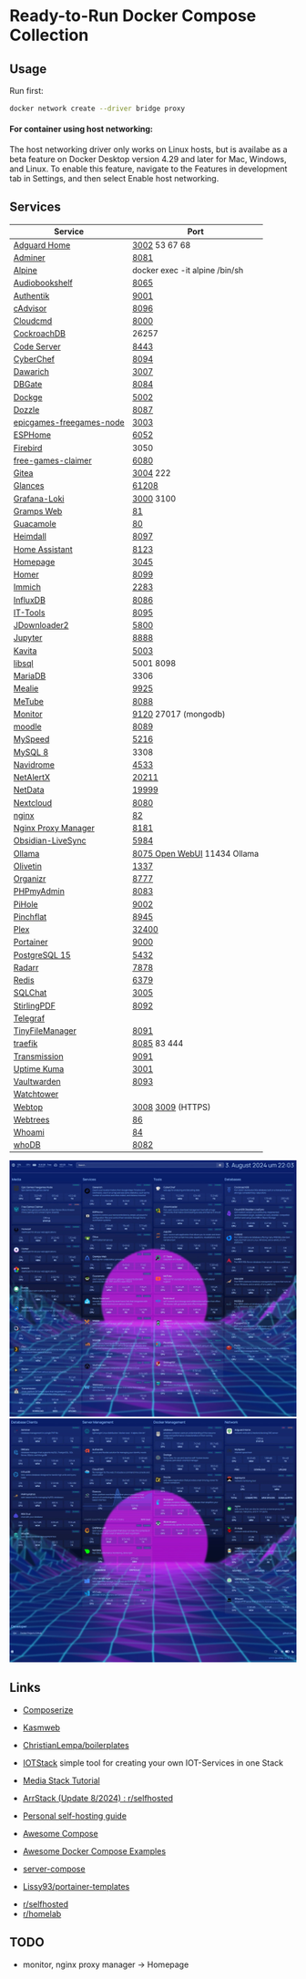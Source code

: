 # Ready-to-Run Docker Compose Collection

## Usage

Run first:
```bash
docker network create --driver bridge proxy
```

#### For container using host networking:
The host networking driver only works on Linux hosts, but is availabe as a beta feature on Docker Desktop version 4.29 and later for Mac, Windows, and Linux. To enable this feature, navigate to the Features in development tab in Settings, and then select Enable host networking.

## Services

| Service                                                                        | Port                                                                 |
| ------------------------------------------------------------------------------ | -------------------------------------------------------------------- |
| [Adguard Home](https://hub.docker.com/r/adguard/adguardhome)                   | [3002](http://localhost:3002) 53 67 68                               |
| [Adminer](https://www.adminer.org/)                                            | [8081](http://localhost:8081)                                        |
| [Alpine](https://hub.docker.com/_/alpine)                                      | docker exec -it alpine /bin/sh                                       |
| [Audiobookshelf](https://www.audiobookshelf.org/)                              | [8065](http://localhost:8065)                                        |
| [Authentik](https://goauthentik.io/)                                           | [9001](http://localhost:9001)                                        |
| [cAdvisor](https://github.com/google/cadvisor)                                 | [8096](http://localhost:8096)                                        |
| [Cloudcmd](https://cloudcmd.io/)                                               | [8000](http://localhost:8000)                                        |
| [CockroachDB](https://www.cockroachlabs.com/)                                  | 26257                                                                |
| [Code Server](https://github.com/linuxserver/docker-code-server)               | [8443](http://localhost:8443)                                        |
| [CyberChef](https://github.com/gchq/CyberChef)                                 | [8094](http://localhost:8094)                                        |
| [Dawarich](https://github.com/Freika/dawarich)                                 | [3007](http://localhost:3007)                                        |
| [DBGate](https://dbgate.org/)                                                  | [8084](http://localhost:8084)                                        |
| [Dockge](https://github.com/louislam/dockge)                                   | [5002](http://localhost:5002)                                        |
| [Dozzle](https://dozzle.dev/)                                                  | [8087](http://localhost:8087)                                        |
| [epicgames-freegames-node](https://github.com/claabs/epicgames-freegames-node) | [3003](http://localhost:3003)                                        |
| [ESPHome](https://esphome.io/)                                                 | [6052](http://localhost:6052)                                        |
| [Firebird](https://firebirdsql.org/)                                           | 3050                                                                 |
| [free-games-claimer](https://github.com/vogler/free-games-claimer)             | [6080](http://localhost:6080)                                        |
| [Gitea](https://about.gitea.com/)                                              | [3004](http://localhost:3004) 222                                    |
| [Glances](https://nicolargo.github.io/glances/)                                | [61208](http://localhost:61208)                                      |
| [Grafana-Loki](https://grafana.com/docs/loki/latest/)                          | [3000](http://localhost:3000) 3100                                   |
| [Gramps Web](https://www.grampsweb.org/)                                       | [81](http://localhost:81)                                            |
| [Guacamole](https://github.com/jwetzell/docker-guacamole)                      | [80](http://localhost)                                               |
| [Heimdall](https://heimdall.site/)                                             | [8097](http://localhost:8097)                                        |
| [Home Assistant](https://www.home-assistant.io/)                               | [8123](http://localhost:8123)                                        |
| [Homepage](https://gethomepage.dev)                                            | [3045](http://localhost:3045)                                        |
| [Homer](https://github.com/bastienwirtz/homer)                                 | [8099](http://localhost:8099)                                        |
| [Immich](https://immich.app/)                                                  | [2283](http://localhost:2283)                                        |
| [InfluxDB](https://www.influxdata.com/)                                        | [8086](http://localhost:8086)                                        |
| [IT-Tools](https://it-tools.tech/)                                             | [8095](http://localhost:8095)                                        |
| [JDownloader2](https://jdownloader.org/jdownloader2)                           | [5800](http://localhost:5800)                                        |
| [Jupyter](https://jupyter.org/)                                                | [8888](http://localhost:8888)                                        |
| [Kavita](https://www.kavitareader.com/)                                        | [5003](http://localhost:5003)                                        |
| [libsql](https://github.com/tursodatabase/libsql)                              | 5001 8098                                                            |
| [MariaDB](https://mariadb.org/)                                                | 3306                                                                 |
| [Mealie](https://mealie.io/)                                                   | [9925](http://localhost:9925)                                        |
| [MeTube](https://github.com/alexta69/metube)                                   | [8088](http://localhost:8088)                                        |
| [Monitor](https://docs.monitor.dev/)                                   | [9120](http://localhost:9120) 27017 (mongodb)                                        |
| [moodle](https://hub.docker.com/r/bitnami/moodle)                              | [8089](http://localhost:8089)                                        |
| [MySpeed](https://github.com/gnmyt/myspeed)                                    | [5216](http://localhost:5216)                                        |
| [MySQL 8](https://www.mysql.com/)                                              | 3308                                                                 |
| [Navidrome](https://www.navidrome.org/)                                        | [4533](http://localhost:4533)                                        |
| [NetAlertX](https://github.com/jokob-sk/NetAlertX)                             | [20211](http://localhost:20211)                                      |
| [NetData](https://www.netdata.cloud/)                                          | [19999](http://localhost:19999)                                      |
| [Nextcloud](https://github.com/nextcloud/docker)                               | [8080](http://localhost:8080)                                        |
| [nginx](https://hub.docker.com/_/nginx)                                        | [82](http://localhost:82)                                            |
| [Nginx Proxy Manager](https://nginxproxymanager.com/x)                                        | [8181](http://localhost:8181)                                            |
| [Obsidian-LiveSync](https://github.com/vrtmrz/obsidian-livesync)               | [5984](http://localhost:5984/_utils/)                                |
| [Ollama](https://ollama.com/)                               | [8075 Open WebUI](http://localhost:8075) 11434 Ollama                                       |
| [Olivetin](https://github.com/OliveTin/OliveTin)                               | [1337](http://localhost:1337)                                        |
| [Organizr](https://docs.organizr.app/)                                         | [8777](http://localhost:8777)                                        |
| [PHPmyAdmin](https://hub.docker.com/_/phpmyadmin)                              | [8083](http://localhost:8083)                                        |
| [PiHole](https://pi-hole.net/)                                                 | [9002](http://localhost:9002)                                        |
| [Pinchflat](https://github.com/kieraneglin/pinchflat)                          | [8945](http://localhost:8945)                                        |
| [Plex](https://github.com/linuxserver/docker-plex)                             | [32400](http://localhost:32400)                                      |
| [Portainer](https://www.portainer.io/)                                         | [9000](http://localhost:9000)                                        |
| [PostgreSQL 15](https://www.postgresql.org/)                                   | [5432](http://localhost:5432)                                        |
| [Radarr](https://github.com/linuxserver/docker-radarr)                         | [7878](http://localhost:7878)                                        |
| [Redis](https://redis.io/)                                                     | [6379](http://localhost:6379)                                        |
| [SQLChat](https://github.com/sqlchat/sqlchat)                                  | [3005](http://localhost:3005)                                        |
| [StirlingPDF](https://stirlingtools.com/)                                      | [8092](http://localhost:8092)                                        |
| [Telegraf](https://www.influxdata.com/time-series-platform/telegraf/)          |                                                                      |
| [TinyFileManager](https://tinyfilemanager.github.io/)                          | [8091](http://localhost:8091)                                        |
| [traefik](https://doc.traefik.io/traefik/)                                     | [8085](http://localhost:8085) 83 444                                 |
| [Transmission](https://github.com/linuxserver/docker-transmission)             | [9091](http://localhost:9091)                                        |
| [Uptime Kuma](https://github.com/louislam/uptime-kuma)                         | [3001](http://localhost:3001)                                        |
| [Vaultwarden](https://github.com/dani-garcia/vaultwarden)                      | [8093](http://localhost:8093)                                        |
| [Watchtower](https://containrrr.dev/watchtower/)                               |                                                                      |
| [Webtop](https://github.com/linuxserver/docker-webtop)                         | [3008](http://localhost:3008) [3009](https://localhost:3009) (HTTPS) |
| [Webtrees](https://github.com/fisharebest/webtrees)                            | [86](http://localhost:86)                                            |
| [Whoami](https://hub.docker.com/r/traefik/whoami)                              | [84](http://localhost:84)                                            |
| [whoDB](https://github.com/clidey/whodb)                                       | [8082](http://localhost:8082)                                        |


![homepage1](homepage1.jpg)
![homepage2](homepage2.jpg)

## Links

- [Composerize](https://www.composerize.com/)
- [Kasmweb](https://www.kasmweb.com/)
- [ChristianLempa/boilerplates](https://github.com/ChristianLempa/boilerplates/tree/main/docker-compose)

- [IOTStack](https://sensorsiot.github.io/IOTstack/) simple tool for creating your own IOT-Services in one Stack
- [Media Stack Tutorial](https://www.reddit.com/r/tutorials/comments/x7azy5/installing_docker_and_a_media_stack_plex_arrs/)
- [ArrStack (Update 8/2024) : r/selfhosted](https://www.reddit.com/r/selfhosted/comments/1ep6uxd/arrstack_update_82024/)
- [Personal self-hosting guide](https://github.com/Yann39/self-hosted)

- [Awesome Compose](https://github.com/docker/awesome-compose)
- [Awesome Docker Compose Examples](https://github.com/Haxxnet/Compose-Examples)
- [server-compose](https://github.com/carteakey/server-compose)
- [Lissy93/portainer-templates](https://github.com/Lissy93/portainer-templates)

* [r/selfhosted](https://www.reddit.com/r/selfhosted/)
* [r/homelab](https://www.reddit.com/r/homelab/)

## TODO
 - monitor, nginx proxy manager -> Homepage

